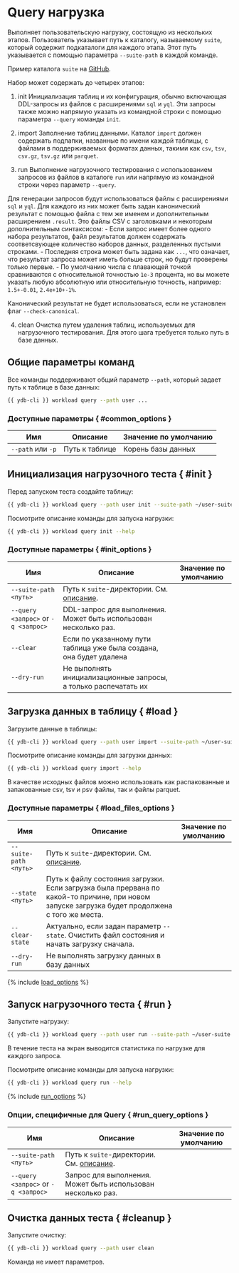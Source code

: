 # Query нагрузка

Выполняет пользовательскую нагрузку, состоящую из нескольких этапов.
Пользователь указывает путь к каталогу, называемому `suite`, который содержит подкаталоги для каждого этапа. Этот путь указывается с помощью параметра `--suite-path` в каждой команде.

Пример каталога `suite` на [GitHub](https://github.com/ydb-platform/ydb/tree/main/ydb/tests/functional/tpc/data/e1).

Набор может содержать до четырех этапов:
1. init
Инициализация таблиц и их конфигурация, обычно включающая DDL-запросы из файлов с расширениями `sql` и `yql`. Эти запросы также можно напрямую указать из командной строки с помощью параметра `--query` команды `init`.

2. import
Заполнение таблиц данными. Каталог `import` должен содержать подпапки, названные по имени каждой таблицы, с файлами в поддерживаемых форматах данных, такими как `csv`, `tsv`, `csv.gz`, `tsv.gz` или `parquet`.

3. run
Выполнение нагрузочного тестирования с использованием запросов из файлов в каталоге `run` или напрямую из командной строки через параметр `--query`.

Для генерации запросов будут использоваться файлы с расширениями `sql` и `yql`. Для каждого из них может быть задан канонический результат с помощью файла с тем же именем и дополнительным расширением `.result`. Это файлы CSV с заголовками и некоторым дополнительным синтаксисом:
    - Если запрос имеет более одного набора результатов, файл результатов должен содержать соответсвующее количество наборов данных, разделенных пустыми строками.
    - Последняя строка может быть задана как `...`, что означает, что результат запроса может иметь больше строк, но будут проверены только первые.
    - По умолчанию числа с плавающей точкой сравниваются с относительной точностью `1e-3` процента, но вы можете указать любую абсолютную или относительную точность, например: `1.5+-0.01`, `2.4e+10+-1%`.

Канонический результат не будет использоваться, если не установлен флаг `--check-canonical`.

4. clean
Очистка путем удаления таблиц, используемых для нагрузочного тестирования. Для этого шага требуется только путь в базе данных.

## Общие параметры команд

Все команды поддерживают общий параметр `--path`, который задает путь к таблице в базе данных:

```bash
{{ ydb-cli }} workload query --path user ...
```

### Доступные параметры { #common_options }

| Имя                | Описание       | Значение по умолчанию |
|--------------------|----------------|-----------------------|
|  `--path` или `-p` | Путь к таблице | Корень базы данных    |

## Инициализация нагрузочного теста { #init }

Перед запуском теста создайте таблицу:

```bash
{{ ydb-cli }} workload query --path user init --suite-path ~/user-suite
```

Посмотрите описание команды для запуска нагрузки:

```bash
{{ ydb-cli }} workload query init --help
```

### Доступные параметры { #init_options }

| Имя                                 | Описание                                                                         | Значение по умолчанию |
|-------------------------------------|----------------------------------------------------------------------------------|-----------------------|
| `--suite-path <путь>`               | Путь к `suite`-директории. См. [описание](./workload-query.md).                  |                       |
| `--query <запрос>` or `-q <запрос>` | DDL-запрос для выполнения. Может быть использован несколько раз.                 |                       |
| `--clear`                           | Если по указанному пути таблица уже была создана, она будет удалена              |                       |
| `--dry-run`                         | Не выполнять инициализационные запросы, а только распечатать их                  |                       |

## Загрузка данных в таблицу { #load }

Загрузите данные в таблицы:

```bash
{{ ydb-cli }} workload query --path user import --suite-path ~/user-suite
```

Посмотрите описание команды для загрузки данных:

```bash
{{ ydb-cli }} workload query import --help
```

В качестве исходных файлов можно использовать как распакованные и запакованные csv, tsv и psv файлы, так и файлы parquet.

### Доступные параметры { #load_files_options }

| Имя                   | Описание                                                                                                                                       | Значение по умолчанию |
|-----------------------|------------------------------------------------------------------------------------------------------------------------------------------------|-----------------------|
| `--suite-path <путь>` | Путь к `suite`-директории. См. [описание](./workload-query.md).                                                                                |                       |
| `--state <путь>`      | Путь к файлу состояния загрузки. Если загрузка была прервана по какой-то причине, при новом запуске загрузка будет продолжена с того же места. |                       |
| `--clear-state`       | Актуально, если задан параметр `--state`. Очистить файл состояния и начать загрузку сначала.                                                   |                       |
| `--dry-run`           | Не выполнять загрузку данных в базу данных                                                                                                     |                       |

{% include [load_options](./_includes/workload/load_options.md) %}

## Запуск нагрузочного теста { #run }

Запустите нагрузку:

```bash
{{ ydb-cli }} workload query --path user run --suite-path ~/user-suite
```

В течение теста на экран выводится статистика по нагрузке для каждого запроса.

Посмотрите описание команды для запуска нагрузки:

```bash
{{ ydb-cli }} workload query run --help
```

{% include [run_options](./_includes/workload/run_options.md) %}

### Опции, специфичные для Query { #run_query_options }

| Имя                                 | Описание                                                        | Значение по умолчанию |
|-------------------------------------|-----------------------------------------------------------------|-----------------------|
| `--suite-path <путь>`               | Путь к `suite`-директории. См. [описание](./workload-query.md). |                       |
| `--query <запрос>` or `-q <запрос>` | Запрос для выполнения. Может быть использован несколько раз.    |                       |

## Очистка данных теста { #cleanup }

Запустите очистку:

```bash
{{ ydb-cli }} workload query --path user clean
```

Команда не имеет параметров.
